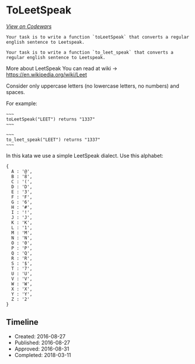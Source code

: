 # ToLeetSpeak
[*View on Codewars*](https://www.codewars.com/kata/toleetspeak)

```if-not:rust
Your task is to write a function `toLeetSpeak` that converts a regular english sentence to Leetspeak.
```
```if:rust
Your task is to write a function `to_leet_speak` that converts a regular english sentence to Leetspeak.
```

More about LeetSpeak You can read at wiki -> https://en.wikipedia.org/wiki/Leet

Consider only uppercase letters (no lowercase letters, no numbers) and spaces.

For example:

```if-not:rust
~~~
toLeetSpeak("LEET") returns "1337"
~~~
```
```if:rust
~~~
to_leet_speak("LEET") returns "1337"
~~~
```

In this kata we use a simple LeetSpeak dialect. Use this alphabet:

```
{
  A : '@',
  B : '8',
  C : '(',
  D : 'D',
  E : '3',
  F : 'F',
  G : '6',
  H : '#',
  I : '!',
  J : 'J',
  K : 'K',
  L : '1',
  M : 'M',
  N : 'N',
  O : '0',
  P : 'P',
  Q : 'Q',
  R : 'R',
  S : '$',
  T : '7',
  U : 'U',
  V : 'V',
  W : 'W',
  X : 'X',
  Y : 'Y',
  Z : '2'
}
```

## Timeline
- Created: 2016-08-27
- Published: 2016-08-27
- Approved: 2016-08-31
- Completed: 2018-03-11